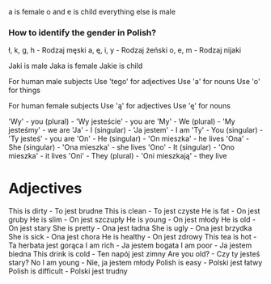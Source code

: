 a is female 
o and e is child
everything else is male

### How to identify the gender in Polish?
ł, k, g, h - Rodzaj męski
a, ę, i, y - Rodzaj żeński
o, e, m - Rodzaj nijaki

Jaki is male
Jaka is female
Jakie is child

For human male subjects 
Use 'tego' for adjectives
Use 'a' for nouns
Use 'o' for things


For human female subjects
Use 'ą' for adjectives
Use 'ę' for nouns

'Wy' - you (plural) - 'Wy jesteście' - you are
'My' - We (plural) - 'My jesteśmy' - we are
'Ja' - I (singular) - 'Ja jestem' - I am
'Ty' - You (singular) - 'Ty jesteś' - you are
'On' - He (singular) - 'On mieszka' - he lives
'Ona' - She (singular) - 'Ona mieszka' - she lives
'Ono' - It (singular) - 'Ono mieszka' - it lives
'Oni' - They (plural) - 'Oni mieszkają' - they live


# Adjectives
This is dirty - To jest brudne
This is clean - To jest czyste
He is fat - On jest gruby
He is slim - On jest szczupły
He is young - On jest młody
He is old - On jest stary
She is pretty - Ona jest ładna
She is ugly - Ona jest brzydka
She is sick - Ona jest chora
He is healthy - On jest zdrowy
This tea is hot - Ta herbata jest gorąca
I am rich - Ja jestem bogata
I am poor - Ja jestem biedna
This drink is cold - Ten napój jest zimny
Are you old? - Czy ty jesteś stary?
No I am young - Nie, ja jestem młody
Polish is easy - Polski jest łatwy
Polish is difficult - Polski jest trudny


